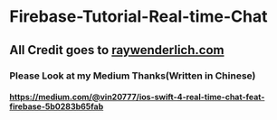 # Firebase-Tutorial-Real-time-Chat
## All Credit goes to [raywenderlich.com](https://www.raywenderlich.com/140836/firebase-tutorial-real-time-chat-2)
### Please Look at my Medium Thanks(Written in Chinese)
#### https://medium.com/@vin20777/ios-swift-4-real-time-chat-feat-firebase-5b0283b65fab
